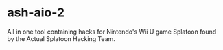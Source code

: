 # ash-aio-2
All in one tool containing hacks for Nintendo's Wii U game Splatoon found by the Actual Splatoon Hacking Team.
